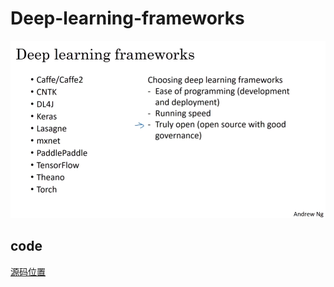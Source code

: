 # Deep-learning-frameworks

<div align=center>
<img src="img/屏幕截图%202024-04-27%20005206.png">
</div>

## code
[源码位置](../参考文件.md)
